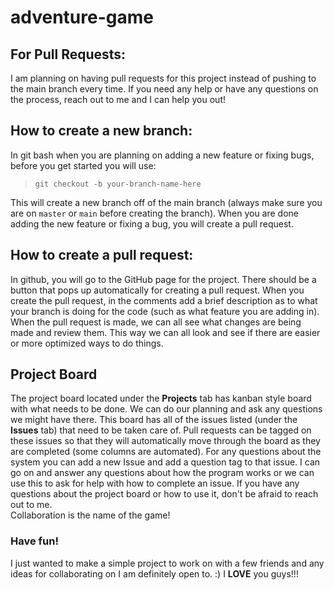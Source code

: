 # adventure-game

## For Pull Requests:

I am planning on having pull requests for this project instead of pushing to the main branch every time. If you need any help or have any questions on the process, reach out to me and I can help you out! 

## How to create a new branch:

In git bash when you are planning on adding a new feature or fixing bugs, before you get started you will use:  

> `git checkout -b your-branch-name-here`  
  
This will create a new branch off of the main branch (always make sure you are on `master` or `main` before creating the branch). When you are done adding the new feature or fixing a bug, you will create a pull request.

## How to create a pull request:

In github, you will go to the GitHub page for the project. There should be a button that pops up automatically for creating a pull request. When you create the pull request, in the comments add a brief description as to what your branch is doing for the code (such as what feature you are adding in).  When the pull request is made, we can all see what changes are being made and review them. This way we can all look and see if there are easier or more optimized ways to do things.  

## Project Board

The project board located under the **Projects** tab has kanban style board with what needs to be done. We can do our planning and ask any questions we might have there. This board has all of the issues listed (under the **Issues** tab) that need to be taken care of. Pull requests can be tagged on these issues so that they will automatically move through the board as they are completed (some columns are automated). For any questions about the system you can add a new Issue and add a question tag to that issue. I can go on and answer any questions about how the program works or we can use this to ask for help with how to complete an issue. If you have any questions about the project board or how to use it, don't be afraid to reach out to me.  
Collaboration is the name of the game!

### Have fun!

I just wanted to make a simple project to work on with a few friends and any ideas for collaborating on I am definitely open to. :) I **LOVE** you guys!!!
